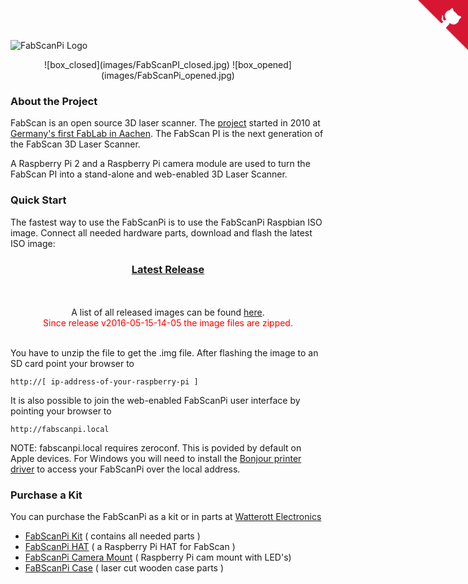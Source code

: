<a href="https://github.com/mariolukas/FabScanPi-Server" class="github-corner"><svg width="80" height="80" viewBox="0 0 250 250" style="fill:#d71633; color:#fff; position: absolute; top: 0; border: 0; right: 0;"><path d="M0,0 L115,115 L130,115 L142,142 L250,250 L250,0 Z"></path><path d="M128.3,109.0 C113.8,99.7 119.0,89.6 119.0,89.6 C122.0,82.7 120.5,78.6 120.5,78.6 C119.2,72.0 123.4,76.3 123.4,76.3 C127.3,80.9 125.5,87.3 125.5,87.3 C122.9,97.6 130.6,101.9 134.4,103.2" fill="currentColor" style="transform-origin: 130px 106px;" class="octo-arm"></path><path d="M115.0,115.0 C114.9,115.1 118.7,116.5 119.8,115.4 L133.7,101.6 C136.9,99.2 139.9,98.4 142.2,98.6 C133.8,88.0 127.5,74.4 143.8,58.0 C148.5,53.4 154.0,51.2 159.7,51.0 C160.3,49.4 163.2,43.6 171.4,40.1 C171.4,40.1 176.1,42.5 178.8,56.2 C183.1,58.6 187.2,61.8 190.9,65.4 C194.5,69.0 197.7,73.2 200.1,77.6 C213.8,80.2 216.3,84.9 216.3,84.9 C212.7,93.1 206.9,96.0 205.4,96.6 C205.1,102.4 203.0,107.8 198.3,112.5 C181.9,128.9 168.3,122.5 157.7,114.1 C157.9,116.9 156.7,120.9 152.7,124.9 L141.0,136.5 C139.8,137.7 141.6,141.9 141.8,141.8 Z" fill="currentColor" class="octo-body"></path></svg></a><style>.github-corner:hover .octo-arm{animation:octocat-wave 560ms ease-in-out}@keyframes octocat-wave{0%,100%{transform:rotate(0)}20%,60%{transform:rotate(-25deg)}40%,80%{transform:rotate(10deg)}}@media (max-width:500px){.github-corner:hover .octo-arm{animation:none}.github-corner .octo-arm{animation:octocat-wave 560ms ease-in-out}}</style>
![FabScanPi Logo](../images/logo.jpg)

<center>
![box_closed](images/FabScanPI_closed.jpg)
![box_opened](images/FabScanPi_opened.jpg)
</center>

### About the Project
FabScan is an open source 3D laser scanner. The [project](http://hci.rwth-aachen.de/fabscan) started in 2010 at 
[Germany's first FabLab in Aachen](http://hci.rwth-aachen.de/fablab). The FabScan PI is the next generation of the FabScan 3D Laser Scanner.

A Raspberry Pi 2 and a Raspberry Pi camera module are used to turn the FabScan PI into a stand-alone and web-enabled 3D Laser Scanner.
					
### Quick Start
The fastest way to use the FabScanPi is to use the FabScanPi Raspbian ISO image. 
Connect all needed hardware parts, download and flash the latest ISO image:

<div style="text-align:center">
    <h3><a id="latest_release" href="https://github.com/mariolukas/FabScanPi-Build-Raspbian/releases">Latest Release</a></h3>
    <span style="font-size:15px" id="latest_release_info"></span><br>
    <br>
    A list of all released images can be found <a href="https://github.com/mariolukas/FabScanPi-Build-Raspbian/releases">here</a>.<br>
    <span style="color:red">Since release v2016-05-15-14-05 the image files are zipped.</span>
</div>
<br>


You have to unzip the file to get the .img file. After flashing the image to an SD card point your browser to 
    
    http://[ ip-address-of-your-raspberry-pi ]

It is also possible to join the web-enabled FabScanPi user interface by pointing your browser to 
    
    http://fabscanpi.local

NOTE: fabscanpi.local requires zeroconf. This is povided by default on Apple devices. For Windows you will need
to install the [Bonjour printer driver](https://support.apple.com/kb/DL999) to access your FabScanPi over the 
local address. 

### Purchase a Kit
You can purchase the FabScanPi as a kit or in parts at [Watterott Electronics](http://www.watterott.com)

* [FabScanPi Kit](http://www.watterott.com/en/FabScan-Pi-kit-with-Raspberry-Pi) ( contains all needed parts )
* [FabScanPi HAT](http://www.watterott.com/en/RPi-FabScan-HAT) ( a Raspberry Pi HAT for FabScan )
* [FabScanPi Camera Mount](http://www.watterott.com/index.php?page=product&info=4930) ( Raspberry Pi cam mount with LED's)
* [FaBScanPi Case](http://www.watterott.com/en/FabScan-Pi-Housing-Parts) ( laser cut wooden case parts )
